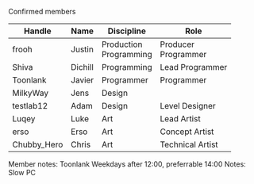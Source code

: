 Confirmed members

| Handle      | Name    | Discipline                | Role                   |
| ----------- | ------- | ------------------------- | ---------------------- |
| frooh       | Justin  | Production<br>Programming | Producer<br>Programmer |
| Shiva       | Dichill | Programming               | Lead Programmer        |
| Toonlank    | Javier  | Programmer                | Programmer             |
| MilkyWay    | Jens    | Design                    |                        |
| testlab12   | Adam    | Design                    | Level Designer         |
| Luqey       | Luke    | Art                       | Lead Artist            |
| erso        | Erso    | Art                       | Concept Artist         |
| Chubby_Hero | Chris   | Art                       | Technical Artist       |

Member notes:
	Toonlank
		Weekdays after 12:00, preferrable 14:00
		Notes:
			Slow PC
